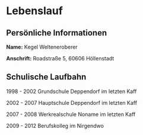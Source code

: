 # Lebenslauf
## Persönliche Informationen
**Name:** Kegel Welteneroberer

**Anschrift:** Roadstraße 5, 60606 Höllenstadt

## Schulische Laufbahn

1998 - 2002 Grundschule Deppendorf im letzten Kaff

2002 - 2007 Hauptschule Deppendorf im letzten Kaff

2007 - 2008 Werkrealschule Noname im letzten Kaff

2009 - 2012 Berufskolleg im Nirgendwo


